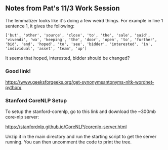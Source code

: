 ## Notes from Pat's 11/3 Work Session

The lemmatizer looks like it's doing a few weird things. For example in line 1 sentence 1, it gives the following:

```
['but', 'other', 'source', 'close', 'to', 'the', 'sale', 'said', 'vivendi', 'wa', 'keeping', 'the', 'door', 'open', 'to', 'further', 'bid', 'and', 'hoped', 'to', 'see', 'bidder', 'interested', 'in', 'individual', 'asset', 'team', 'up']
```

It seems that hoped, interested, bidder should be changed?

### Good link!

https://www.geeksforgeeks.org/get-synonymsantonyms-nltk-wordnet-python/

### Stanford CoreNLP Setup

To setup the stanford-corenlp, go to this link and download the ~300mb core-nlp server:

https://stanfordnlp.github.io/CoreNLP/corenlp-server.html

Unzip it in the main directory and run the starting script to get the server running. You can then uncomment the code to print the tree.
